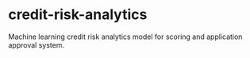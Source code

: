 # credit-risk-analytics
Machine learning credit risk analytics model for scoring and application approval system. 
